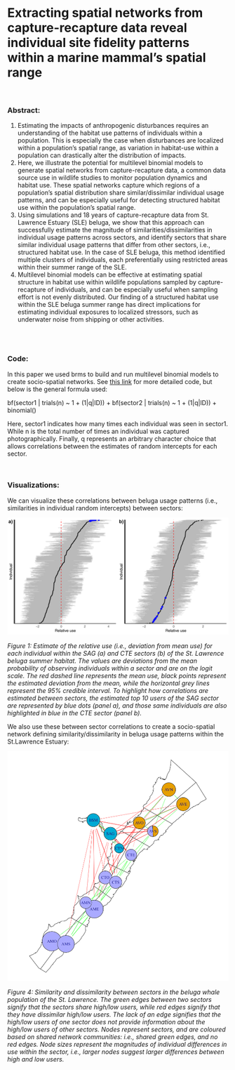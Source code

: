 ﻿# Extracting spatial networks from capture-recapture data reveal individual site fidelity patterns within a marine mammal’s spatial range
<br>

### Abstract: <br>
1.	Estimating the impacts of anthropogenic disturbances requires an understanding of the habitat use patterns of individuals within a population. This is especially the case when disturbances are localized within a population’s spatial range, as variation in habitat-use within a population can drastically alter the distribution of impacts. <br>
2.	Here, we illustrate the potential for multilevel binomial models to generate spatial networks from capture-recapture data, a common data source use in wildlife studies to monitor population dynamics and habitat use. These spatial networks capture which regions of a population’s spatial distribution share similar/dissimilar individual usage patterns, and can be especially useful for detecting structured habitat use within the population’s spatial range.<br>
3.	Using simulations and 18 years of capture-recapture data from St. Lawrence Estuary (SLE) beluga, we show that this approach can successfully estimate the magnitude of similarities/dissimilarities in individual usage patterns across sectors, and identify sectors that share similar individual usage patterns that differ from other sectors, i.e., structured habitat use. In the case of SLE beluga, this method identified multiple clusters of individuals, each preferentially using restricted areas within their summer range of the SLE. <br>
4.	Multilevel binomial models can be effective at estimating spatial structure in habitat use within wildlife populations sampled by capture-recapture of individuals, and can be especially useful when sampling effort is not evenly distributed. Our finding of a structured habitat use within the SLE beluga summer range has direct implications for estimating individual exposures to localized stressors, such as underwater noise from shipping or other activities.<br>
 
<br>
<br>
 
### Code:

 In this paper we used brms to build and run multilevel binomial models to create socio-spatial networks. See [this link](https://github.com/tbonne/photoID_multilevel_binomial/blob/main/R/multilevel_binomial_models.Rmd) for more detailed code, but below is the general formula used:
 
  bf(sector1 | trials(n) ~ 1 + (1|q|ID)) + bf(sector2 | trials(n) ~ 1 + (1|q|ID)) + binomial()
  
 Here, sector1 indicates how many times each individual was seen in sector1. While n is the total number of times an individual was captured photographically. Finally, q represents an arbitrary character choice that allows correlations between the estimates of random intercepts for each sector.

<br>
 
### Visualizations:
 We can visualize these correlations between beluga usage patterns (i.e., similarities in individual random intercepts) between sectors:
 
 ![](inst/figs/Fig_relative_use_randomEffects.png)
 
 *Figure 1: Estimate of the relative use (i.e., deviation from mean use) for each individual within the SAG (a) and CTE sectors (b) of the St. Lawrence beluga summer habitat. The values are deviations from the mean probability of observing individuals within a sector and are on the logit scale. The red dashed line represents the mean use, black points represent the estimated deviation from the mean, while the horizontal grey lines represent the 95% credible interval. To highlight how correlations are estimated between sectors, the estimated top 10 users of the SAG sector are represented by blue dots (panel a), and those same individuals are also highlighted in blue in the CTE sector (panel b).*
 
 
 We also use these between sector correlations to create a socio-spatial network defining similarity/dissimilarity in beluga usage patterns within the St.Lawrence Estuary:
 
 ![](inst/figs/Spatial_comm_net.png)

*Figure 4: Similarity and dissimilarity between sectors in the beluga whale population of the St. Lawrence. The green edges between two sectors signify that the sectors share high/low users, while red edges signify that they have dissimilar high/low users. The lack of an edge signifies that the high/low users of one sector does not provide information about the high/low users of other sectors. Nodes represent sectors, and are coloured based on shared network communities: i.e., shared green edges, and no red edges. Node sizes represent the magnitudes of individual differences in use within the sector, i.e., larger nodes suggest larger differences between high and low users.*
